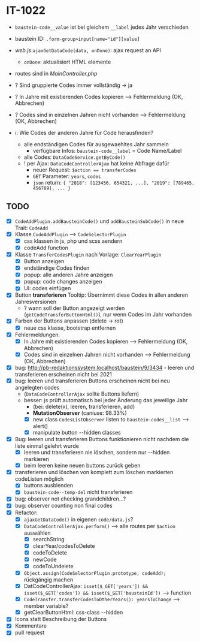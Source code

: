 # IT-1022
- `baustein-code__value` ist bei gleichem `__label` jedes Jahr verschieden
- baustein ID: `.form-group>input[name="id"][value]`
- *web.js*:`ajaxGetDataCode(data, onDone)`: ajax request an API
    - `onDone`: aktualisiert HTML elemente
- routes sind in *MainController.php*
- ? Sind gruppierte Codes immer vollständig -> ja
- ? In Jahre mit existierenden Codes kopieren --> Fehlermeldung (OK, Abbrechen)
- ? Codes sind in einzelnen Jahren nicht vorhanden --> Fehlermeldung (OK, Abbrechen)

- i: Wie Codes der anderen Jahre für Code herausfinden?
    - alle endständigen Codes für ausgewaehltes Jahr sammeln
        - verfügbare Infos: `baustein-code__label` = Code Name/Label
    - alle Codes: `DataCodeService.getByCode()`
    - ! per Ajax: `DataCodeControllerAjax` hat keine Abfrage dafür
        - neuer Request:  `$action == transferCodes`
        - `GET` Parameter: `years`, `codes`
        - `json` return: `{ "2018": [123456, 654321, ...], "2019": [789465, 456789], ... }`

## TODO
- [X] `CodeAddPlugin.addBausteinCode()` und `addBausteinSubCode()` in neue Trait: `CodeAdd`
- [X] Klasse `CodeAddPlugin` --> `CodeSelectorPlugin`
    - [X] css klassen in js, php und scss aendern
    - [X] codeAdd function
- [X] Klasse `TransferCodesPlugin` nach Vorlage: `ClearYearPlugin`
    - [X] Button anzeigen
    - [X] endständige Codes finden
    - [X] popup: alle anderen Jahre anzeigen
    - [X] popup: code changes anzeigen
    - [X] UI: codes einfügen
- [X] Button **transferieren** Tooltip: Übernimmt diese Codes in allen anderen Jahresversionen
    - ? wann soll der Button angezeigt werden (`getCodeTransferButtonHtml()`), nur wenn Codes im Jahr vorhanden
- [X] Farben der Buttons anpassen (delete -> rot)
    - [X] neue css klasse, bootstrap entfernen
- [X] Fehlermeldungen:
    - [X] In Jahre mit existierenden Codes kopieren --> Fehlermeldung (OK, Abbrechen)
    - [X] Codes sind in einzelnen Jahren nicht vorhanden --> Fehlermeldung (OK, Abbrechen)
- [X] bug: http://pb-redaktionssystem.localhost/baustein/9/3434 - leeren und transferieren erscheinen nicht bei 2021
- [X] bug: leeren und transferieren Buttons erscheinen nicht bei neu angelegten codes
    - (`DataCodeControllerAjax` sollte Buttons liefern)
    - besser: js prüft automatisch bei jeder Änderung das jeweilige Jahr
        - (bei: delete(x), leeren, transferieren, add)
        - **MutationObserver** (caniuse: 98.33%)
        - [X] new class `CodesListObserver` listen to `baustein-codes__list` --> alert()
        - [X] manipulate button --hidden classes
- [X] Bug: leeren und transferieren Buttons funktionieren nicht nachdem die liste einmal gelehrt wurde
    - [X] leeren und transferieren nie löschen, sondern nur --hidden markieren
    - [X] beim leeren keine neuen buttons zurück geben
- [X] transferieren und löschen von komplett zum löschen markierten codeListen möglich
    - [X] buttons ausblenden
    - [X] `baustein-code--temp-del` nicht transferieren
- [X] bug: observer not checking grandchildren...?
- [X] bug: observer counting non final codes
- [X] Refactor: 
    - [X] `ajaxGetDataCode()` in eigenen `code/data.js`?
    - [X] `DataCodeControllerAjax.perform()` --> alle routes per `$action` auswählen
        - [X] searchString
        - [X] clearYear/codesToDelete
        - [X] codeToDelete
        - [X] newCode
        - [X] codeToUndelete
    - [X] `Object.assign(CodeSelectorPlugin.prototype, codeAdd);` rückgängig machen
    - [X] DatCodeControllerAjax: `isset($_GET['years']) && isset($_GET['codes']) && isset($_GET['bausteinId'])` --> function
    - [X] `CodeTransfer.transferCodesToOtherYears(): yearsToChange` --> member variable?
    - [X] getClearButtonHtml: css-class --hidden
- [X] Icons statt Beschreibung der Buttons
- [X] Kommentare
- [X] pull request